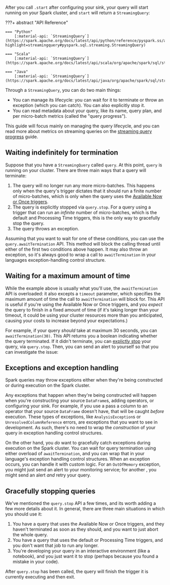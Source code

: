 After you call `.start` after configuring your sink, your query will start running on your Spark cluster, and `start` will return a `StreamingQuery`: 

???+ abstract "API Reference"

    === "Python"
        [:material-api: `StreamingQuery`](https://spark.apache.org/docs/latest/api/python/reference/pyspark.ss/api/pyspark.sql.streaming.StreamingQuery.html?highlight=streamingquery#pyspark.sql.streaming.StreamingQuery)

    === "Scala"
        [:material-api: `StreamingQuery`](https://spark.apache.org/docs/latest/api/scala/org/apache/spark/sql/streaming/StreamingQuery.html)
        
    === "Java"
        [:material-api: `StreamingQuery`](https://spark.apache.org/docs/latest/api/java/org/apache/spark/sql/streaming/StreamingQuery.html)

Through a `StreamingQuery`, you can do two main things:

- You can manage its lifecycle: you can wait for it to terminate or throw an exception (which you can catch). You can also explicitly stop it.
- You can read metadata about your query, like its name, query plan, and per micro-batch metrics (called the "query progress").

This guide will focus mainly on managing the query lifecycle, and you can read more about metrics on streaming queries on the [streaming query progress](./query_progress.md#via-a-streamingquery) guide.

    
## Waiting indefinitely for termination

Suppose that you have a `StreamingQuery` called `query`. At this point, `query` is running on your cluster. There are three main ways that a query will terminate:

1. The query will no longer run any more micro-batches. This happens only when the query's trigger dictates that it should run a finite number of micro-batches, which is only when the query uses the [Available Now or Once triggers]().
2. The query is explicitly stopped via `query.stop`. For a query using a trigger that can run an _infinite_ number of micro-batches, which is the default and Processing Time triggers, this is the only way to gracefully stop the query.
3. The query throws an exception.

Assuming that you want to wait for one of these conditions, you can use the `query.awaitTermination` API. This method will block the calling thread until either of the first two conditions above happen. It may also throw an exception, so it's always good to wrap a call to `awaitTermination` in your languages exception-handling control structure.

## Waiting for a maximum amount of time

While the example above is usually what you'll use, the `awaitTermination` API is overloaded: it also excepts a `timeout` parameter, which specifies the maximum amount of time the call to `awaitTermination` will block for. This API is useful if you're using the Available Now or Once triggers, and you _expect_ the query to finish in a fixed amount of time (if it's taking longer than your timeout, it could be using your cluster resources more than you anticipated, causing your costs to increase beyond your expectations.)

For example, if your query _should_ take at maximum 30 seconds, you can `awaitTermination(30)`. This API returns you a boolean indicating whether the query terminated. If it didn't terminate, you can [explictly stop]() your query, via `query.stop`. Then, you can send an alert to yourself so that you can investigate the issue:


<!-- TODO(neil): Example -->

## Exceptions and exception handling 

Spark queries may throw exceptions either when they're being constructed or during execution on the Spark cluster.

Any exceptions that happen when they're being constructed will happen when you're constructing your source `DataFrame`s, adding operators, or configuring your sink. For example, if you use a pass a column to an operator that your source `DataFrame` doesn't have, that will be caught _before_ execution. These types of exceptions, like `AnalysisException`s or `UnresolvedColumnReference` errors, are exceptions that you want to see in development. As such, there's no need to wrap the _construction_ of your query in exception handling control structures.

On the other hand, you _do_ want to gracefully catch exceptions during execution on the Spark cluster. You can wait for query termination using either overload of `awaitTermination`, and you can wrap that in your language's exception handling control structures. When an exception occurs, you can handle it with custom logic. For an `OutOfMemory` exception, you might just send an alert to your monitoring service; for another <!-- TODO(neil), which? --->, you might send an alert _and_ retry your query.

<!-- TODO(neil): Example -->

## Gracefully stopping queries

We've mentioned the `query.stop` API a few times, and its worth adding a few more details about it. In general, there are three main situations in which you should use it:

1. You have a query that uses the Available Now or Once triggers, and they haven't terminated as soon as they should, and you want to just abort the whole query.
2. You have a query that uses the default or Processing Time triggers, and you don't want that job to run any longer.
3. You're developing your query in an interactive environment (like a notebook), and you just want it to stop (perhaps because you found a mistake in your code).

After `query.stop` has been called, the query will finish the trigger it is currently executing and then exit.
